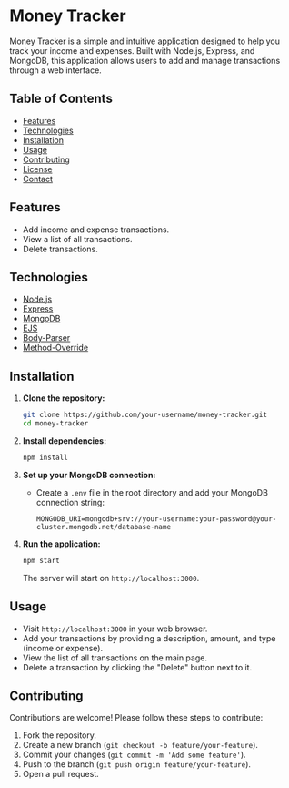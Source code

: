 # Money Tracker

Money Tracker is a simple and intuitive application designed to help you track your income and expenses. Built with Node.js, Express, and MongoDB, this application allows users to add and manage transactions through a web interface.

## Table of Contents

- [Features](#features)
- [Technologies](#technologies)
- [Installation](#installation)
- [Usage](#usage)
- [Contributing](#contributing)
- [License](#license)
- [Contact](#contact)

## Features

- Add income and expense transactions.
- View a list of all transactions.
- Delete transactions.

## Technologies

- [Node.js](https://nodejs.org/)
- [Express](https://expressjs.com/)
- [MongoDB](https://www.mongodb.com/)
- [EJS](https://ejs.co/)
- [Body-Parser](https://github.com/expressjs/body-parser)
- [Method-Override](https://github.com/expressjs/method-override)

## Installation

1. **Clone the repository:**
   ```bash
   git clone https://github.com/your-username/money-tracker.git
   cd money-tracker
   ```

2. **Install dependencies:**
   ```bash
   npm install
   ```

3. **Set up your MongoDB connection:**
   - Create a `.env` file in the root directory and add your MongoDB connection string:
     ```
     MONGODB_URI=mongodb+srv://your-username:your-password@your-cluster.mongodb.net/database-name
     ```

4. **Run the application:**
   ```bash
   npm start
   ```

   The server will start on `http://localhost:3000`.

## Usage

- Visit `http://localhost:3000` in your web browser.
- Add your transactions by providing a description, amount, and type (income or expense).
- View the list of all transactions on the main page.
- Delete a transaction by clicking the "Delete" button next to it.

## Contributing

Contributions are welcome! Please follow these steps to contribute:

1. Fork the repository.
2. Create a new branch (`git checkout -b feature/your-feature`).
3. Commit your changes (`git commit -m 'Add some feature'`).
4. Push to the branch (`git push origin feature/your-feature`).
5. Open a pull request.
